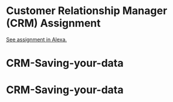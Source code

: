 # Customer Relationship Manager (CRM) Assignment

[See assignment in Alexa.](https://alexa.bitmaker.co/cohorts/67/assignments/2027/latest)
# CRM-Saving-your-data
# CRM-Saving-your-data
